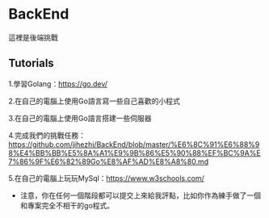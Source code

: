 # BackEnd

這裡是後端挑戰

## Tutorials

1.學習Golang：https://go.dev/

2.在自己的電腦上使用Go語言寫一些自己喜歡的小程式

3.在自己的電腦上使用Go語言搭建一些伺服器

4.完成我們的挑戰任務： https://github.com/jihezhi/BackEnd/blob/master/%E6%8C%91%E6%88%98%E4%BB%BB%E5%8A%A1%E9%9B%86%E5%90%88%EF%BC%9A%E7%86%9F%E6%82%89Go%E8%AF%AD%E8%A8%80.md

5.在自己的電腦上玩玩MySql：https://www.w3schools.com/

* 注意，你在任何一個階段都可以提交上來給我評點，比如你作為練手做了一個和專案完全不相干的go程式。
